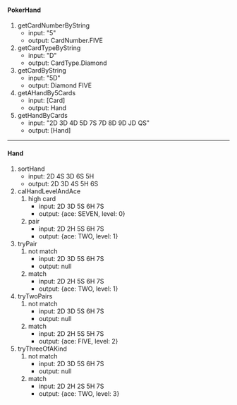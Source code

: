 #### PokerHand
1. getCardNumberByString
    - input: "5"
    - output: CardNumber.FIVE
2. getCardTypeByString
    - input: "D"
    - output: CardType.Diamond
3. getCardByString
    - input: "5D"
    - output: Diamond FIVE
4. getAHandBy5Cards
    - input: [Card]
    - output: Hand
5. getHandByCards
    - input: "2D 3D 4D 5D 7S 7D 8D 9D JD QS"
    - output: [Hand]
 ---
#### Hand
1. sortHand
    - input: 2D 4S 3D 6S 5H
    - output: 2D 3D 4S 5H 6S
2. calHandLevelAndAce
    1. high card
        - input: 2D 3D 5S 6H 7S
        - output: {ace: SEVEN, level: 0}
    2. pair
        - input: 2D 2H 5S 6H 7S
        - output: {ace: TWO, level: 1}
2. tryPair
    1. not match
        - input: 2D 3D 5S 6H 7S
        - output: null
    2. match
        - input: 2D 2H 5S 6H 7S
        - output: {ace: TWO, level: 1}
3. tryTwoPairs
    1. not match
        - input: 2D 3D 5S 6H 7S
        - output: null
    2. match
        - input: 2D 2H 5S 5H 7S
        - output: {ace: FIVE, level: 2}
4. tryThreeOfAKind
    1. not match
        - input: 2D 3D 5S 6H 7S
        - output: null
    2. match
        - input: 2D 2H 2S 5H 7S
        - output: {ace: TWO, level: 3}